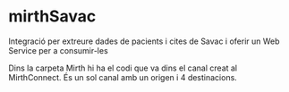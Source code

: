 # mirthSavac
Integració per extreure dades de pacients i cites de Savac i oferir un Web Service per a consumir-les

Dins la carpeta Mirth hi ha el codi que va dins el canal creat al MirthConnect. És un sol canal amb un origen i 4 destinacions.
